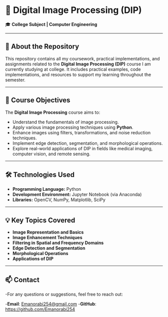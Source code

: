 # 📂 Digital Image Processing (DIP)

🎓 **College Subject | Computer Engineering**

---

## 📖 About the Repository
This repository contains all my coursework, practical implementations, and assignments related to the **Digital Image Processing (DIP)** course I am currently studying at college. It includes practical examples, code implementations, and resources to support my learning throughout the semester.

---

## 🚀 Course Objectives
The **Digital Image Processing** course aims to:
- Understand the fundamentals of image processing.
- Apply various image processing techniques using **Python**.
- Enhance images using filters, transformations, and noise reduction techniques.
- Implement edge detection, segmentation, and morphological operations.
- Explore real-world applications of DIP in fields like medical imaging, computer vision, and remote sensing.

---

## 🛠️ Technologies Used
- **Programming Language:** Python
- **Development Environment:** Jupyter Notebook (via Anaconda)
- **Libraries:** OpenCV, NumPy, Matplotlib, SciPy

---

## 💡 Key Topics Covered
- **Image Representation and Basics**
- **Image Enhancement Techniques**
- **Filtering in Spatial and Frequency Domains**
- **Edge Detection and Segmentation**
- **Morphological Operations**
- **Applications of DIP**

---
## 📫 Contact
-For any questions or suggestions, feel free to reach out:

-**Email**: Emanorabi254@gmail.com
-**GitHub**: https://github.com/Emanorabi254
